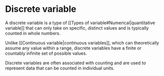 # Discrete variable

A discrete variable is a type of [[Types of variable#Numerical|quantitative variable]] that can only take on specific, distinct values and is typically counted in whole numbers. 

Unlike [[Continuous variable|continuous variables]], which can theoretically assume any value within a range, discrete variables have a finite or countably infinite set of possible values. 

Discrete variables are often associated with counting and are used to represent data that can be counted in individual units.